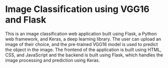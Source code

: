 # Image Classification using VGG16 and Flask

This is an image classification web application built using Flask, a Python web framework, and Keras, a deep learning library. The user can upload an image of their choice, and the pre-trained VGG16 model is used to predict the object in the image.
The frontend of the application is built using HTML, CSS, and JavaScript and the backend is built using Flask, which handles the image processing and prediction using Keras. 